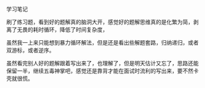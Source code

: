 学习笔记

刷了练习题，看到好的题解真的脑洞大开，感觉好的题解思维真的是化繁为简，剥离了无畏的耗时循环，降低了时间复杂度，

虽然我一上来只能想到暴力循环解法，但是还是看出些解题套路，归纳递归，或者双游标，或者逆序。

虽然看完别人好的题解跟着写出来了，也理解了，但是明天估计又忘了，思路还能保留一半，继续五毒神掌吧，感觉还是靠背才能在面试时流利的写出来，要不然卡壳就很慌。

